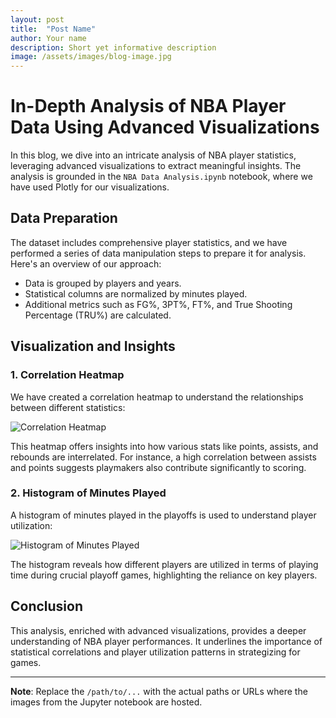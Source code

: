 ```yaml
---
layout: post
title:  "Post Name"
author: Your name
description: Short yet informative description
image: /assets/images/blog-image.jpg
---
```

# In-Depth Analysis of NBA Player Data Using Advanced Visualizations

In this blog, we dive into an intricate analysis of NBA player statistics, leveraging advanced visualizations to extract meaningful insights. The analysis is grounded in the `NBA Data Analysis.ipynb` notebook, where we have used Plotly for our visualizations.

## Data Preparation

The dataset includes comprehensive player statistics, and we have performed a series of data manipulation steps to prepare it for analysis. Here's an overview of our approach:

- Data is grouped by players and years.
- Statistical columns are normalized by minutes played.
- Additional metrics such as FG%, 3PT%, FT%, and True Shooting Percentage (TRU%) are calculated.

## Visualization and Insights

### 1. **Correlation Heatmap**

We have created a correlation heatmap to understand the relationships between different statistics:

![Correlation Heatmap](/path/to/correlation_heatmap.png)

This heatmap offers insights into how various stats like points, assists, and rebounds are interrelated. For instance, a high correlation between assists and points suggests playmakers also contribute significantly to scoring.

### 2. **Histogram of Minutes Played**

A histogram of minutes played in the playoffs is used to understand player utilization:

![Histogram of Minutes Played](/path/to/histogram_minutes_played.png)

The histogram reveals how different players are utilized in terms of playing time during crucial playoff games, highlighting the reliance on key players.

## Conclusion

This analysis, enriched with advanced visualizations, provides a deeper understanding of NBA player performances. It underlines the importance of statistical correlations and player utilization patterns in strategizing for games.

---

**Note**: Replace the `/path/to/...` with the actual paths or URLs where the images from the Jupyter notebook are hosted.
